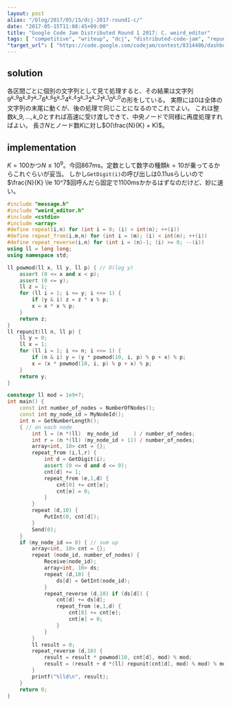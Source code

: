 ```yaml
---
layout: post
alias: "/blog/2017/05/15/dcj-2017-round1-c/"
date: "2017-05-15T11:08:45+09:00"
title: "Google Code Jam Distributed Round 1 2017: C. weird_editor"
tags: [ "competitive", "writeup", "dcj", "distributed-code-jam", "repunit" ]
"target_url": [ "https://code.google.com/codejam/contest/8314486/dashboard#s=p2" ]
---
```


## solution

各区間ごとに個別の文字列として見て処理すると、その結果は文字列$9^{k\_9}8^{k\_8}7^{k\_7}6^{k\_6}5^{k\_5}4^{k\_4}3^{k\_3}2^{k\_2}1^{k\_1}0^{k\_0}$の形をしている。
実際には$0$は全体の文字列の末尾に動くが、後の処理で同じことになるのでこれでよい。
これは整数$k\_9, \dots, k\_0$とすれば高速に受け渡しできて、中央ノードで同様に再度処理すればよい。
長さ$N$とノード数$K$に対し$O(\frac{N}{K} + K)$。

## implementation

$K = 100$かつ$N \le 10^9$。今回$867$ms。定数として数字の種類$k = 10$が乗ってるからこれぐらいが妥当。
しかし`GetDigit(i)`の呼び出しは$0.11$usらしいので$\frac{N}{K} \le 10^7$回呼んだら固定で$1100$msかかるはずなのだけど、妙に速い。

``` c++
#include "message.h"
#include "weird_editor.h"
#include <cstdio>
#include <array>
#define repeat(i,n) for (int i = 0; (i) < int(n); ++(i))
#define repeat_from(i,m,n) for (int i = (m); (i) < int(n); ++(i))
#define repeat_reverse(i,n) for (int i = (n)-1; (i) >= 0; --(i))
using ll = long long;
using namespace std;

ll powmod(ll x, ll y, ll p) { // O(log y)
    assert (0 <= x and x < p);
    assert (0 <= y);
    ll z = 1;
    for (ll i = 1; i <= y; i <<= 1) {
        if (y & i) z = z * x % p;
        x = x * x % p;
    }
    return z;
}
ll repunit(ll n, ll p) {
    ll y = 0;
    ll x = 1;
    for (ll i = 1; i <= n; i <<= 1) {
        if (n & i) y = (y * powmod(10, i, p) % p + x) % p;
        x = (x * powmod(10, i, p) % p + x) % p;
    }
    return y;
}

constexpr ll mod = 1e9+7;
int main() {
    const int number_of_nodes = NumberOfNodes();
    const int my_node_id = MyNodeId();
    int n = GetNumberLength();
    { // on each node
        int l = (n *(ll)  my_node_id     ) / number_of_nodes;
        int r = (n *(ll) (my_node_id + 1)) / number_of_nodes;
        array<int, 10> cnt = {};
        repeat_from (i,l,r) {
            int d = GetDigit(i);
            assert (0 <= d and d <= 9);
            cnt[d] += 1;
            repeat_from (e,1,d) {
                cnt[0] += cnt[e];
                cnt[e] = 0;
            }
        }
        repeat (d,10) {
            PutInt(0, cnt[d]);
        }
        Send(0);
    }
    if (my_node_id == 0) { // sum up
        array<int, 10> cnt = {};
        repeat (node_id, number_of_nodes) {
            Receive(node_id);
            array<int, 10> ds;
            repeat (d,10) {
                ds[d] = GetInt(node_id);
            }
            repeat_reverse (d,10) if (ds[d]) {
                cnt[d] += ds[d];
                repeat_from (e,1,d) {
                    cnt[0] += cnt[e];
                    cnt[e] = 0;
                }
            }
        }
        ll result = 0;
        repeat_reverse (d,10) {
            result = result * powmod(10, cnt[d], mod) % mod;
            result = (result + d *(ll) repunit(cnt[d], mod) % mod) % mod;
        }
        printf("%lld\n", result);
    }
    return 0;
}
```

